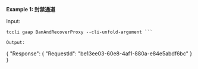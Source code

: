 **Example 1: 封禁通道**



Input: 

```
tccli gaap BanAndRecoverProxy --cli-unfold-argument ```

Output: 
```
{
    "Response": {
        "RequestId": "be13ee03-60e8-4af1-880a-e84e5abdf6bc"
    }
}
```

